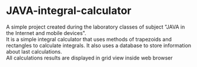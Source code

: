 # JAVA-integral-calculator
A simple project created during the laboratory classes of subject "JAVA in the Internet and mobile devices".<br>
It is a simple integral calculator that uses methods of trapezoids and rectangles to calculate integrals. It also uses a database to store information about last calculations.<br>
All calculations results are displayed in grid view inside web browser
